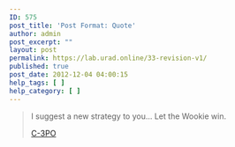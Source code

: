 ```yaml
---
ID: 575
post_title: 'Post Format: Quote'
author: admin
post_excerpt: ""
layout: post
permalink: https://lab.urad.online/33-revision-v1/
published: true
post_date: 2012-12-04 04:00:15
help_tags: [ ]
help_category: [ ]
---
```

<blockquote>I suggest a new strategy to you... Let the Wookie win.

<a title="Let The Wookie Win" href="http://www.youtube.com/watch?feature=player_detailpage&amp;v=mO6M4ngKRp0#t=30s" target="_blank">C-3PO</a></blockquote>